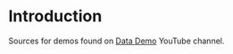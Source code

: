 # Introduction
Sources for demos found on [Data Demo](https://www.youtube.com/channel/UCBRixiu9jPtt0NxA3ZGFB0g) YouTube channel.